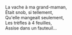 La vache à ma grand-maman,    
Était snob, si tellement,    
Qu'elle mangeait seulement,    
Les trèfles à 4 feuilles,     
Assise dans un fauteuil...    
